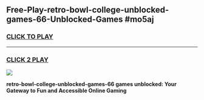 
## Free-Play-retro-bowl-college-unblocked-games-66-Unblocked-Games #mo5aj
<h3>
<a href="https://news.freeplayer.one?title=retro-bowl-college-unblocked-games-66&ref=8M">CLICK TO PLAY</a></h3>
<hr>

<h3>
<a href="https://news.freeplayer.one?title=retro-bowl-college-unblocked-games-66&ref=8M">CLICK 2 PLAY</a>
  
</h3>

<a href="https://news.freeplayer.one?title=retro-bowl-college-unblocked-games-66&ref=8M"><img src="https://clearcache.store/games.png"></a>


**retro-bowl-college-unblocked-games-66 games unblocked: Your Gateway to Fun and Accessible Online Gaming**
